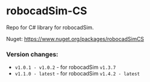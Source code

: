 # robocadSim-CS
Repo for C# library for robocadSim.

Nuget: https://www.nuget.org/packages/robocadSimCS

<h3>Version changes:</h3>  

- ```v1.0.1 - v1.0.2``` - for robocadSim ```v1.3.7```
- ```v1.1.0 - latest``` - for robocadSim ```v1.4.2 - latest```
